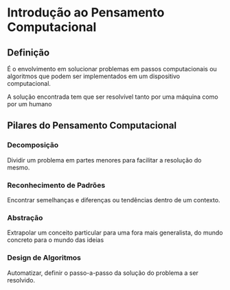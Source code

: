 # Introdução ao Pensamento Computacional

## Definição

É o envolvimento em solucionar problemas em passos computacionais ou algoritmos que podem ser implementados em um dispositivo computacional.

A solução encontrada tem que ser resolvível tanto por uma máquina como por um humano

## Pilares do Pensamento Computacional

### Decomposição

Dividir um problema em partes menores para facilitar a resolução do mesmo.

### Reconhecimento de Padrões

Encontrar semelhanças e diferenças ou tendências dentro de um contexto.

### Abstração

Extrapolar um conceito particular para uma fora mais generalista, do mundo concreto para o mundo das ideias

### Design de Algoritmos

Automatizar, definir o passo-a-passo da solução do problema a ser resolvido.
